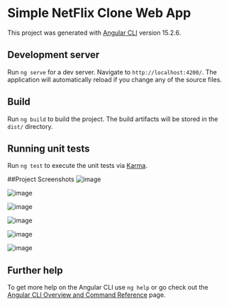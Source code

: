 # Simple NetFlix Clone Web App

This project was generated with [Angular CLI](https://github.com/angular/angular-cli) version 15.2.6.

## Development server

Run `ng serve` for a dev server. Navigate to `http://localhost:4200/`. The application will automatically reload if you change any of the source files.

## Build

Run `ng build` to build the project. The build artifacts will be stored in the `dist/` directory.

## Running unit tests

Run `ng test` to execute the unit tests via [Karma](https://karma-runner.github.io).

##Project Screenshots
![image](https://github.com/PriyankaS-21/Netflix-Mimic/assets/99332696/5a16e7f3-b9a6-4144-810f-86a6ebbfba94)

![image](https://github.com/PriyankaS-21/Netflix-Mimic/assets/99332696/c622b124-f103-48d2-b9e8-5f170df8c05f)

![image](https://github.com/PriyankaS-21/Netflix-Mimic/assets/99332696/955ae045-6fc6-4a8d-89eb-0918565b5359)

![image](https://github.com/PriyankaS-21/Netflix-Mimic/assets/99332696/30cafb68-79b0-4be3-abc9-206cd48863ba)

![image](https://github.com/PriyankaS-21/Netflix-Mimic/assets/99332696/c07ff5bc-9f2f-4a40-a61a-e3fccd0b7ae1)

![image](https://github.com/PriyankaS-21/Netflix-Mimic/assets/99332696/7654ef29-28af-4b54-809b-45acec33d909)

## Further help

To get more help on the Angular CLI use `ng help` or go check out the [Angular CLI Overview and Command Reference](https://angular.io/cli) page.
